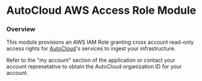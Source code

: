 AutoCloud AWS Access Role Module
================================

### Overview

This module provisions an AWS IAM Role granting cross account read-only access rights for [AutoCloud](https://autocloud.dev)'s services to ingest your infrastructure.

Refer to the "my account" section of the application or contact your account represetative to obtain the AutoCloud organization ID for your account. 

